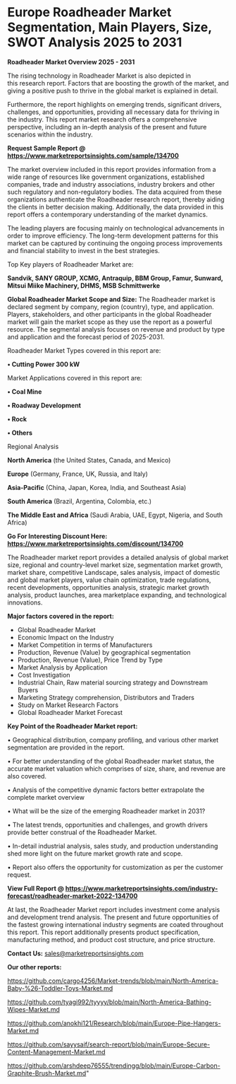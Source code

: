 # Europe Roadheader Market Segmentation, Main Players, Size, SWOT Analysis 2025 to 2031

<Strong> Roadheader Market Overview 2025 - 2031</strong>

The rising technology in Roadheader Market is also depicted in this research report. Factors that are boosting the growth of the market, and giving a positive push to thrive in the global market is explained in detail.

Furthermore, the report highlights on emerging trends, significant drivers, challenges, and opportunities, providing all necessary data for thriving in the industry. This report market research offers a comprehensive perspective, including an in-depth analysis of the present and future scenarios within the industry.

<strong>Request Sample Report @ <a href=https://www.marketreportsinsights.com/sample/134700>https://www.marketreportsinsights.com/sample/134700</a></strong>

The market overview included in this report provides information from a wide range of resources like government organizations, established companies, trade and industry associations, industry brokers and other such regulatory and non-regulatory bodies. The data acquired from these organizations authenticate the Roadheader research report, thereby aiding the clients in better decision making. Additionally, the data provided in this report offers a contemporary understanding of the market dynamics.

The leading players are focusing mainly on technological advancements in order to improve efficiency. The long-term development patterns for this market can be captured by continuing the ongoing process improvements and financial stability to invest in the best strategies.

Top Key players of Roadheader Market are:

<strong>Sandvik, SANY GROUP, XCMG, Antraquip, BBM Group, Famur, Sunward, Mitsui Miike Machinery, DHMS, MSB Schmittwerke</strong>

<strong><b>Global Roadheader Market Scope and Size:</b></strong>
The Roadheader market is declared segment by company, region (country), type, and application. Players, stakeholders, and other participants in the global Roadheader market will gain the market scope as they use the report as a powerful resource. The segmental analysis focuses on revenue and product by type and application and the forecast period of 2025-2031.

Roadheader Market Types covered in this report are:

<strong>• Cutting Power 300 kW</strong>

Market Applications covered in this report are:

<strong>• Coal Mine

• Roadway Development

• Rock

• Others</strong> 

Regional Analysis

<strong>North America</strong> (the United States, Canada, and Mexico)

<strong>Europe</strong> (Germany, France, UK, Russia, and Italy)

<strong>Asia-Pacific</strong> (China, Japan, Korea, India, and Southeast Asia)

<strong>South America</strong> (Brazil, Argentina, Colombia, etc.)

<strong>The Middle East and Africa</strong> (Saudi Arabia, UAE, Egypt, Nigeria, and South Africa)

<strong>Go For Interesting Discount Here: <a href=https://www.marketreportsinsights.com/discount/134700>https://www.marketreportsinsights.com/discount/134700</a></strong>

The Roadheader market report provides a detailed analysis of global market size, regional and country-level market size, segmentation market growth, market share, competitive Landscape, sales analysis, impact of domestic and global market players, value chain optimization, trade regulations, recent developments, opportunities analysis, strategic market growth analysis, product launches, area marketplace expanding, and technological innovations.

<strong><b>Major factors covered in the report:</b></strong>
<ul>
  <li>Global Roadheader Market </li>
  <li>Economic Impact on the Industry</li>
  <li>Market Competition in terms of Manufacturers</li>
  <li>Production, Revenue (Value) by geographical segmentation</li>
  <li>Production, Revenue (Value), Price Trend by Type</li>
  <li>Market Analysis by Application</li>
  <li>Cost Investigation</li>
  <li>Industrial Chain, Raw material sourcing strategy and Downstream Buyers</li>
  <li>Marketing Strategy comprehension, Distributors and Traders</li>
  <li>Study on Market Research Factors</li>
  <li>Global Roadheader Market Forecast</li>
</ul>

<strong><b>Key Point of the Roadheader Market report:</b></strong>

• Geographical distribution, company profiling, and various other market segmentation are provided in the report.

• For better understanding of the global Roadheader market status, the accurate market valuation which comprises of size, share, and revenue are also covered.

• Analysis of the competitive dynamic factors better extrapolate the complete market overview

• What will be the size of the emerging Roadheader market in 2031?

• The latest trends, opportunities and challenges, and growth drivers provide better construal of the Roadheader Market.

• In-detail industrial analysis, sales study, and production understanding shed more light on the future market growth rate and scope.

• Report also offers the opportunity for customization as per the customer request.

<strong><b>View Full Report @ <a href=https://www.marketreportsinsights.com/industry-forecast/roadheader-market-2022-134700>https://www.marketreportsinsights.com/industry-forecast/roadheader-market-2022-134700</a></b></strong>


At last, the Roadheader Market report includes investment come analysis and development trend analysis. The present and future opportunities of the fastest growing international industry segments are coated throughout this report. This report additionally presents product specification, manufacturing method, and product cost structure, and price structure.

<strong>Contact Us:</strong>
sales@marketreportsinsights.com

<strong>Our other reports:</strong>

<a href=https://github.com/cargo4256/Market-trends/blob/main/North-America-Baby-%26-Toddler-Toys-Market.md>https://github.com/cargo4256/Market-trends/blob/main/North-America-Baby-%26-Toddler-Toys-Market.md</a>

<a href=https://github.com/tyagi992/tyyyy/blob/main/North-America-Bathing-Wipes-Market.md>https://github.com/tyagi992/tyyyy/blob/main/North-America-Bathing-Wipes-Market.md</a>

<a href=https://github.com/anokhi121/Research/blob/main/Europe-Pipe-Hangers-Market.md>https://github.com/anokhi121/Research/blob/main/Europe-Pipe-Hangers-Market.md</a>

<a href=https://github.com/sayysaif/search-report/blob/main/Europe-Secure-Content-Management-Market.md>https://github.com/sayysaif/search-report/blob/main/Europe-Secure-Content-Management-Market.md</a>

<a href=https://github.com/arshdeep76555/trendingg/blob/main/Europe-Carbon-Graphite-Brush-Market.md>https://github.com/arshdeep76555/trendingg/blob/main/Europe-Carbon-Graphite-Brush-Market.md</a>"
